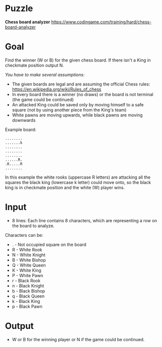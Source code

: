 # Puzzle
**Chess board analyzer** https://www.codingame.com/training/hard/chess-board-analyzer

# Goal
Find the winner (W or B) for the given chess board. If there isn't a King in checkmate position output N.

*You have to make several assumptions:*  
- The given boards are legal and are assuming the official Chess rules: https://en.wikipedia.org/wiki/Rules_of_chess
- In every board there is a winner (no draws) or the board is not terminal (the game could be continued)
- An attacked King could be saved only by moving himself to a safe square (not by using another piece from the King's team)
- White pawns are moving upwards, while black pawns are moving downwards

Example board:
```
........
.......k
........
........
........
......R.
.K.....R
........
```

In this example the white rooks (uppercase R letters) are attacking all the squares the black king (lowercase k letter) could move onto, so the black king is in checkmate position and the white (W) player wins.

# Input
* 8 lines: Each line contains 8 characters, which are representing a row on the board to analyze.

Characters can be:  
* . - Not occupied square on the board
* R - White Rook
* N - White Knight
* B - White Bishop
* Q - White Queen
* K - White King
* P - White Pawn
* r - Black Rook
* n - Black Knight
* b - Black Bishop
* q - Black Queen
* k - Black King
* p - Black Pawn

# Output
* W or B for the winning player or N if the game could be continued.
